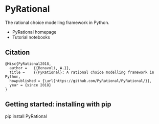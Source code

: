 # PyRational 

The rational choice modelling framework in Python.

* PyRational homepage
* Tutorial notebooks
    
## Citation
    @Misc{PyRational2018,
      author =   {{Benavoli, A.}},
      title =    {{PyRational}: A rational choice modelling framework in Python,
      howpublished = {\url{https://github.com/PyRational/PyRational/}},
      year = {since 2018}
    }
## Getting started: installing with pip

pip install PyRational
